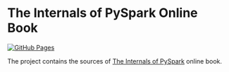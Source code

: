 # The Internals of PySpark Online Book

[![GitHub Pages](https://github.com/japila-books/pyspark-internals/actions/workflows/deploying-to-github-pages.yml/badge.svg)](https://github.com/japila-books/pyspark-internals/actions)

The project contains the sources of [The Internals of PySpark](https://books.japila.pl/pyspark-internals) online book.
